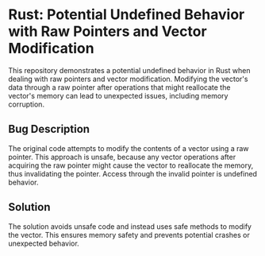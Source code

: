 # Rust: Potential Undefined Behavior with Raw Pointers and Vector Modification

This repository demonstrates a potential undefined behavior in Rust when dealing with raw pointers and vector modification. Modifying the vector's data through a raw pointer after operations that might reallocate the vector's memory can lead to unexpected issues, including memory corruption.

## Bug Description
The original code attempts to modify the contents of a vector using a raw pointer. This approach is unsafe, because any vector operations after acquiring the raw pointer might cause the vector to reallocate the memory, thus invalidating the pointer.  Access through the invalid pointer is undefined behavior.

## Solution
The solution avoids unsafe code and instead uses safe methods to modify the vector.  This ensures memory safety and prevents potential crashes or unexpected behavior.